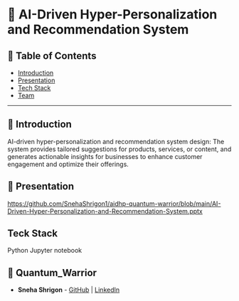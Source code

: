 # 🚀 AI-Driven Hyper-Personalization and Recommendation System


## 📌 Table of Contents
- [Introduction](#introduction)
- [Presentation](#prsentation)
- [Tech Stack](#tech-stack)
- [Team](#team)

---

## 🎯 Introduction
AI-driven hyper-personalization and recommendation system design: The system provides tailored suggestions for products, services, or content, and generates actionable insights for businesses to enhance customer engagement and optimize their offerings.

## 🎯 Presentation
https://github.com/SnehaShrigon1/aidhp-quantum-warrior/blob/main/AI-Driven-Hyper-Personalization-and-Recommendation-System.pptx

## Teck Stack
Python
Jupyter notebook

## 👥 Quantum_Warrior
- **Sneha Shrigon** - [GitHub](#) | [LinkedIn](#)
